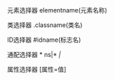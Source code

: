元素选择器  elementname(元素名称)

类选择器   .classname(类名)

ID选择器    #idname(标志名)

通配选择器  * ns|* *|*

属性选择器 [属性=值]

